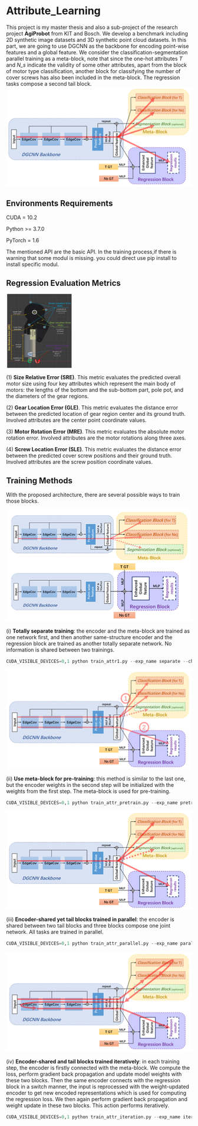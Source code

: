 # Attribute_Learning
This project is my master thesis and also a sub-project of the research project **AgiProbot** from KIT and Bosch. We develop a benchmark including 2D synthetic image datasets and 3D synthetic point cloud datasets. In this part, we are going to use DGCNN as the backbone for encoding point-wise features and a global feature. We consider the classification-segmentation parallel training as a meta-block, note that since the one-hot attributes *T* and *N_s* indicate the validity of some other attributes, apart from the block of motor type classification, another block for classifying the number of cover screws has also been included in the meta-block. The regression tasks compose a second tail block.
![](https://github.com/LinxiQIU/Attribute_Learning/blob/main/images/mtl_reg.png)

## Environments Requirements

CUDA = 10.2

Python >= 3.7.0

PyTorch = 1.6

The mentioned API are the basic API. In the training process,if there is warning that some modul is missing. you could direct use pip install to install specific modul.

## Regression Evaluation Metrics
<img src="https://github.com/LinxiQIU/Attribute_Learning/blob/main/images/attr_metrics.jpg" width="180" height="200">

(1) **Size Relative Error (SRE)**. This metric evaluates the predicted overall motor size using four key attributes which represent the main body of motors: the lengths of the bottom and the sub-bottom part, pole pot, and the diameters of the gear regions.

(2) **Gear Location Error (GLE)**. This metric evaluates the distance error between the predicted location of gear region center and its ground truth. Involved attributes are the center point coordinate values.

(3) **Motor Rotation Error (MRE)**. This metric evaluates the absolute motor rotation error. Involved attributes are the motor rotations along three axes.

(4) **Screw Location Error (SLE)**. This metric evaluates the distance error between the predicted cover screw positions and their ground truth. Involved attributes are the screw position coordinate values.

## Training Methods
With the proposed architecture, there are several possible ways to train those blocks. 

![](https://github.com/LinxiQIU/Attribute_Learning/blob/main/images/separate.png)

(i) **Totally separate training**: the encoder and the meta-block are trained as one network first, and then another same-structure encoder and the regression block are trained as another totally separate network. No information is shared between two trainings. 
```python
CUDA_VISIBLE_DEVICES=0,1 python train_attr1.py --exp_name separate --change adawm_reg --root /home/ies/dataset/dataset1000 --epochs 200
```

![](https://github.com/LinxiQIU/Attribute_Learning/blob/main/images/pretrain.png)

(ii) **Use meta-block for pre-training**: this method is similar to the last one, but the encoder weights in the second step will be initialized with the weights from the first step. The meta-block is used for pre-training.
```python
CUDA_VISIBLE_DEVICES=0,1 python train_attr_pretrain.py --exp_name pretrain1 --change adamw_no_seg --with_seg True --epochs 200 --root /home/ies/dataset/dataset1000
```

![](https://github.com/LinxiQIU/Attribute_Learning/blob/main/images/parallel.png)

(iii) **Encoder-shared yet tail blocks trained in parallel**: the encoder is shared between two tail blocks and three blocks compose one joint network. All tasks are trained in parallel.
```python
CUDA_VISIBLE_DEVICES=0,1 python train_attr_parallel.py --exp_name parallel --change adamw+wseg+5e-4 --with_seg True --epochs 200 --lr 0.0005--root /home/ies/dataset/dataset1000
```

![](https://github.com/LinxiQIU/Attribute_Learning/blob/main/images/iterative.png)

(iv) **Encoder-shared and tail blocks trained iteratively**: in each training step, the encoder is firstly connected with the meta-block. We compute the loss, perform gradient back propagation and update model weights with these two blocks. Then the same encoder connects with the regression block in a switch manner, the input is reprocessed with the weight-updated encoder to get new encoded representations which is used for computing the regression loss. We then again perform gradient back propagation and weight update in these two blocks. This action performs iteratively. 
```python
CUDA_VISIBLE_DEVICES=0,1 python train_attr_iteration.py --exp_name iterative --change adamw_wseg --with_seg True --epochs 200 --root /home/ies/dataset/dataset1000
```